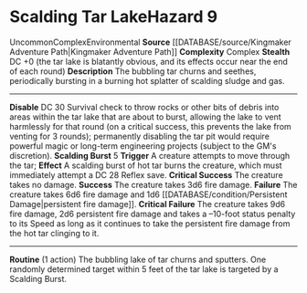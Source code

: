 ﻿---
complexity: Complex
hazard_type: Environmental
id: '286'
level: '9'
name: Scalding Tar Lake
rarity: Uncommon
source: '[[DATABASE/source/Kingmaker Adventure Path|Kingmaker Adventure Path]]'
trait:
- '[[DATABASE/trait/Complex|Complex]]'
- '[[DATABASE/trait/Environmental|Environmental]]'
- '[[DATABASE/trait/Uncommon|Uncommon]]'
type: Hazard

---
# Scalding Tar Lake<span class="item-type">Hazard 9</span>

<span class="trait-uncommon item-trait">Uncommon</span><span class="item-trait">Complex</span><span class="item-trait">Environmental</span>
**Source** [[DATABASE/source/Kingmaker Adventure Path|Kingmaker Adventure Path]]
**Complexity** Complex
**Stealth** DC +0 (the tar lake is blatantly obvious, and its effects occur near the end of each round)
**Description** The bubbling tar churns and seethes, periodically bursting in a burning hot splatter of scalding sludge and gas.

---
**Disable** DC 30 Survival check to throw rocks or other bits of debris into areas within the tar lake that are about to burst, allowing the lake to vent harmlessly for that round (on a critical success, this prevents the lake from venting for 3 rounds); permanently disabling the tar pit would require powerful magic or long-term engineering projects (subject to the GM's discretion).
**Scalding Burst** <span class="action-icon">5</span> **Trigger** A creature attempts to move through the tar; **Effect** A scalding burst of hot tar burns the creature, which must immediately attempt a DC 28 Reflex save.
**Critical Success** The creature takes no damage.
**Success** The creature takes 3d6 fire damage.
**Failure** The creature takes 6d6 fire damage and 1d6 [[DATABASE/condition/Persistent Damage|persistent fire damage]].
**Critical Failure** The creature takes 9d6 fire damage, 2d6 persistent fire damage and takes a –10-foot status penalty to its Speed as long as it continues to take the persistent fire damage from the hot tar clinging to it.

---
**Routine** (1 action) The bubbling lake of tar churns and sputters. One randomly determined target within 5 feet of the tar lake is targeted by a Scalding Burst.